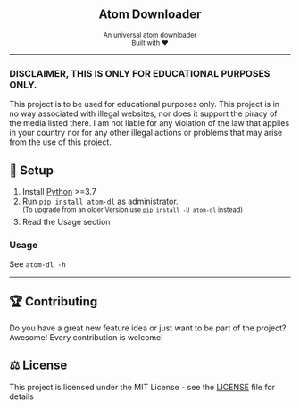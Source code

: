 <div align="center">
    <br>
    <h2>Atom Downloader</h2>
    <small>An universal atom downloader</small> 
    <br>
    <small>Built with ❤︎</small>
</div>

---

### DISCLAIMER, THIS IS ONLY FOR EDUCATIONAL PURPOSES ONLY. 
This project is to be used for educational purposes only. This project is in no way associated with illegal websites, nor does it support the piracy of the media listed there. 
I am not liable for any violation of the law that applies in your country nor for any other illegal actions or problems that may arise from the use of this project.

## 🚀 Setup

1. Install [Python](https://www.python.org/) >=3.7
2. Run `pip install atom-dl` as administrator. </br>
    <sup>(To upgrade from an older Version use `pip install -U atom-dl` instead)</sup>
4. Read the Usage section



### Usage

See `atom-dl -h`


---


## 🏆 Contributing

Do you have a great new feature idea or just want to be part of the project? Awesome! Every contribution is welcome!


## ⚖️ License

This project is licensed under the MIT License - see the [LICENSE](LICENSE) file for details